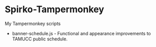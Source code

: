 # Spirko-Tampermonkey
My Tampermonkey scripts

* banner-schedule.js - Functional and appearance improvements to TAMUCC public schedule.
